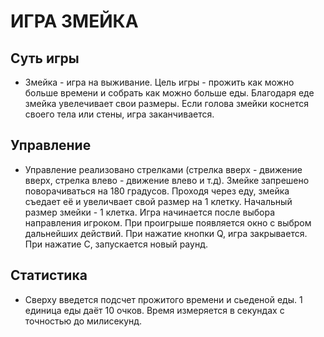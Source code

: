 # ИГРА ЗМЕЙКА

## Суть игры
- Змейка - игра на выживание. Цель игры - прожить как можно больше времени и собрать как можно больше еды. Благодаря еде змейка увелечивает свои размеры. Если голова змейки коснется своего тела или стены, игра заканчивается.

## Управление
- Управление реализовано стрелками (стрелка вверх - движение вверх, стрелка влево - движение влево и т.д). Змейке запрешено поворачиваться на 180 градусов. Проходя через еду, змейка съедает её и увеличвает свой размер на 1 клетку. Начальный размер змейки - 1 клетка. Игра начинается после выбора направления игроком. При проигрыше появляется окно с выбром дальнейших действий. При нажатие кнопки Q, игра закрывается. При нажатие C, запускается новый раунд.

## Статистика
- Сверху введется подсчет прожитого времени и сьеденой еды. 1 единица еды даёт 10 очков. Время измеряется в секундах с точностью до милисекунд.
